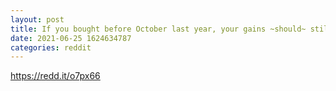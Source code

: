 ```yaml
--- 
layout: post 
title: If you bought before October last year, your gains ~should~ still be more than USD inflation 
date: 2021-06-25 1624634787 
categories: reddit 
--- 
```

https://redd.it/o7px66